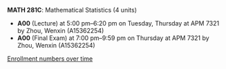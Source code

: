 **MATH 281C**: Mathematical Statistics (4 units)

- **A00** (Lecture) at 5:00 pm–6:20 pm on Tuesday, Thursday at APM 7321 by Zhou, Wenxin (A15362254)
- **A00** (Final Exam) at 7:00 pm–9:59 pm on Thursday at APM 7321 by Zhou, Wenxin (A15362254)

[Enrollment numbers over time](./MATH281C.tsv)
